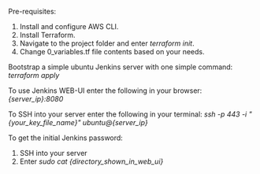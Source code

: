 Pre-requisites:
1. Install and configure AWS CLI.
2. Install Terraform.
3. Navigate to the project folder and enter <i>terraform init</i>.
4. Change 0_variables.tf file contents based on your needs.

Bootstrap a simple ubuntu Jenkins server with one simple command:
<i>terraform apply</i>

To use Jenkins WEB-UI enter the following in your browser:
<i>{server_ip}:8080</i>

To SSH into your server enter the following in your terminal:
<i>ssh -p 443 -i "{your_key_file_name}" ubuntu@{server_ip}</i>

To get the initial Jenkins password:
1. SSH into your server
2. Enter <i>sudo cat {directory_shown_in_web_ui}</i>